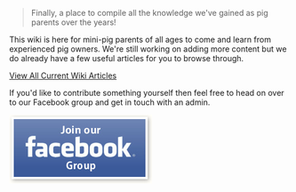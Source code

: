 <!-- TITLE: Welcome to Pigipedia -->
<!-- SUBTITLE: The official wiki for mini-pig parents and enthusiasts. -->

<div style="position: relative; min-height: 1500px; ">
<div style="position: absolute; top: 0; left: 0; width: 100%; height: 100%; opacity: .30; background-image: url(/uploads/free-pig-wallpapers-8.jpg); background-size: contain; background-repeat: no-repeat;"></div>

> Finally, a place to compile all the knowledge we've gained as pig parents over the years!

This wiki is here for mini-pig parents of all ages to come and learn from experienced pig owners.
We're still working on adding more content but we do already have a few useful articles for you to browse through.

[View All Current Wiki Articles](http://pigipedia.org/all)

If you'd like to contribute something yourself then feel free to head on over to our Facebook group and get in touch with an admin.

<!-- Script to make the button link to facebook.com on desktop browsers or invoke the mobile app on mobile devices. -->
<a id="fbGroupButton" href="#" class="external-link"><img src="/uploads/button-join-facebook.jpg" alt="Join Our Facebook Group" /></a>
<script>
	let userAgent = navigator.userAgent || navigator.vendor || window.opera;
	let fbLink = "https://www.facebook.com/groups/468233740261513";

  if(/iPad|iPhone|iPod/.test(userAgent) && !window.MSStream) {
    fbLink = "fb://groups/468233740261513";
  } else if(/android/i.test(userAgent)) {
    window.location = "fb://groups/468233740261513";
  } 
	
	let fbBtn = document.getElementById('fbGroupButton');
	fbBtn.setAttribute('href', fbLink);
</script>



</div>